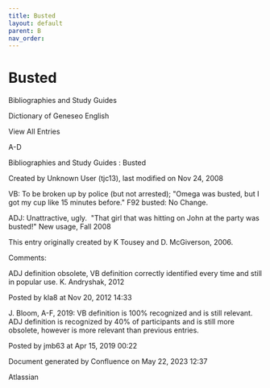 ```yaml
---
title: Busted
layout: default
parent: B
nav_order:
---
```


# Busted

Bibliographies and Study Guides

Dictionary of Geneseo English

View All Entries

A-D

Bibliographies and Study Guides : Busted

Created by  Unknown User (tjc13), last modified on Nov 24, 2008

VB: To be broken up by police (but not arrested); &quot;Omega was busted, but I got my cup like 15 minutes before.&quot; F92 busted: No Change.

ADJ: Unattractive, ugly.  &quot;That girl that was hitting on John at the party was busted!&quot; New usage, Fall 2008

This entry originally created by K Tousey and D. McGiverson, 2006.

Comments:

ADJ definition obsolete, VB definition correctly identified every time and still in popular use. K. Andryshak, 2012

Posted by kla8 at Nov 20, 2012 14:33

J. Bloom, A-F, 2019: VB definition is 100% recognized and is still relevant. ADJ definition is recognized by 40% of participants and is still more obsolete, however is more relevant than previous entries. 

Posted by jmb63 at Apr 15, 2019 00:22

Document generated by Confluence on May 22, 2023 12:37

Atlassian
